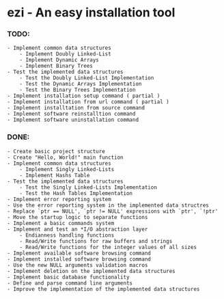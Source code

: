 # ezi - An easy installation tool

### TODO:
    - Implement common data structures
        - Implement Doubly Linked-List
        - Implement Dynamic Arrays
        - Implement Binary Trees
    - Test the implemented data structures
        - Test the Doubly Linked-List Implementation
        - Test the Dynamic Arrays Implementation
        - Test the Binary Trees Implementation
    - Implement installation setup command ( partial )
    - Implement installation from url command ( partial )
    - Implement installtation from source command
    - Implement software reinstalltion command
    - Implement software uninstallation command

### DONE:
    - Create basic project structure
    - Create "Hello, World!" main function
    - Implement common data structures
        - Implement Singly Linked-Lists
        - Implement Hashs Table
    - Test the implemented data structures
        - Test the Singly Linked-Lists Implementation
        - Test the Hash Tables Implementation
    - Implement error reporting system
    - Use the error reporting system in the implemented data structres
    - Replace `ptr == NULL', `ptr != NULL' expressions with `ptr', `!ptr'
    - Move the startup logic to separate functions
    - Implement a basic commands system
    - Implement and test an *I/O abstraction layer
        - Endianness handling functions
        - Read/Write functions for raw buffers and strings
        - Read/Write functions for the integer values of all sizes
    - Implement available software browsing command
    - Implement installed software browsing command
    - Use the new NULL arguments validation macros
    - Implement deletion on the implemented data structures
    - Implement basic database functionality
    - Define and parse command line arguments
    - Improve the implementation of the implemented data structures
